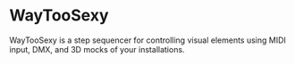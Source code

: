 WayTooSexy
==========

WayTooSexy is a step sequencer for controlling visual elements using MIDI input, DMX, and 3D mocks of your installations.
